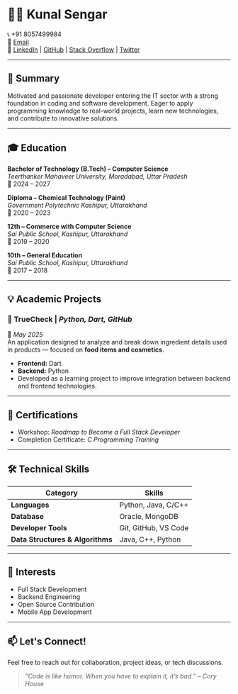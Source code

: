 # 👨‍💻 Kunal Sengar

📞 +91 8057499984  
📧 [Email](mailto:your-email@example.com)  
🔗 [LinkedIn](https://linkedin.com/in/your-profile) | [GitHub](https://github.com/your-username) | [Stack Overflow](https://stackoverflow.com/users/your-id) | [Twitter](https://twitter.com/your-handle)

---

## 🧭 Summary
Motivated and passionate developer entering the IT sector with a strong foundation in coding and software development. Eager to apply programming knowledge to real-world projects, learn new technologies, and contribute to innovative solutions.

---

## 🎓 Education

**Bachelor of Technology (B.Tech) – Computer Science**  
*Teerthanker Mahaveer University, Moradabad, Uttar Pradesh*  
📅 2024 – 2027

**Diploma – Chemical Technology (Paint)**  
*Government Polytechnic Kashipur, Uttarakhand*  
📅 2020 – 2023

**12th – Commerce with Computer Science**  
*Sai Public School, Kashipur, Uttarakhand*  
📅 2019 – 2020

**10th – General Education**  
*Sai Public School, Kashipur, Uttarakhand*  
📅 2017 – 2018

---

## 💡 Academic Projects

### 🧪 TrueCheck | *Python, Dart, GitHub*
📅 *May 2025*  
An application designed to analyze and break down ingredient details used in products — focused on **food items and cosmetics**.  
- **Frontend:** Dart  
- **Backend:** Python  
- Developed as a learning project to improve integration between backend and frontend technologies.

---

## 🧾 Certifications
- Workshop: *Roadmap to Become a Full Stack Developer*  
- Completion Certificate: *C Programming Training*

---

## 🛠️ Technical Skills

| Category | Skills |
|-----------|---------|
| **Languages** | Python, Java, C/C++ |
| **Database** | Oracle, MongoDB |
| **Developer Tools** | Git, GitHub, VS Code |
| **Data Structures & Algorithms** | Java, C++, Python |

---

## 🚀 Interests
- Full Stack Development  
- Backend Engineering  
- Open Source Contribution  
- Mobile App Development  

---

## 📫 Let's Connect!
Feel free to reach out for collaboration, project ideas, or tech discussions.  
> *“Code is like humor. When you have to explain it, it’s bad.” – Cory House*

